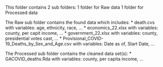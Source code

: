 This folder contains 2 sub folders:
                                  1 folder for Raw data
                                  1 folder for Processed data

The Raw sub folder contains the found data which includes:
      * death.cvs with variables: age, ethnicity, race, ...
      * economics_22.xlsx with variables: county, per capit income, ...
      * government_22.xlsx with variables: county, presidential votes cast, ...
      * Provisional_COVID-19_Deaths_by_Sex_and_Age.csv with variables: Date as of, Start Date, ...

The Processed sub folder contains the cleaned data set(s):
      * GACOVID_deaths.Rda with variables: county, per capita income, ...
